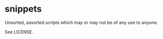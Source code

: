 snippets
========

Unsorted, assorted scripts which may or may not be of any use to anyone.

See LICENSE.
